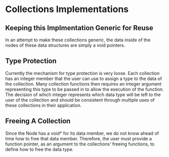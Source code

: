 # Collections Implementations

## Keeping this Implmentation Generic for Reuse

In an attempt to make these collections generic, the data inside of the nodes of these data structures are simply a void pointers. 

## Type Protection

Currently the mechanism for type protection is very loose. Each collection has an integer member
that the user can use to assign a type to the data of the collection.
Many collection functions then requires an integer argument representing this type to be passed in to allow the execution of the function.
The decision of which integer represents which data type will be left to the user of the collection and should be consistent through multiple uses of these collections in their application.

## Freeing A Collection

Since the Node has a void* for its data member, we do not know ahead of time how to free that data member.
Therefore, the user must provide a function pointer, as an argument to the collections' freeing functions, to define how to free the data type.